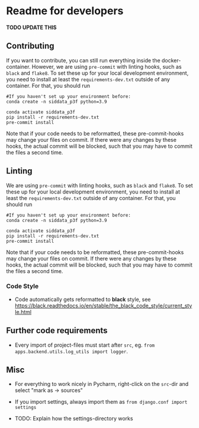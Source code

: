 # Readme for developers

**TODO UPDATE THIS**

## Contributing

If you want to contribute, you can still run everything inside the docker-container. However, we are using `pre-commit` with linting hooks, such as `black` and `flake8`. To set these up for your local development environment, you need to install at least the `requirements-dev.txt` outside of any container. For that, you should run

```
#If you haven't set up your environment before:
conda create -n siddata_p3f python=3.9
```
```
conda activate siddata_p3f
pip install -r requirements-dev.txt
pre-commit install
```
Note that if your code needs to be reformatted, these pre-commit-hooks may change your files on commit. If there were any changes by these hooks, the actual commit will be blocked, such that you may have to commit the files a second time.



## Linting

We are using `pre-commit` with linting hooks, such as `black` and `flake8`. To set these up for your local development environment, you need to install at least the `requirements-dev.txt` outside of any container. For that, you should run

```
#If you haven't set up your environment before:
conda create -n siddata_p3f python=3.9
```
```
conda activate siddata_p3f
pip install -r requirements-dev.txt
pre-commit install
```
Note that if your code needs to be reformatted, these pre-commit-hooks may change your files on commit. If there were any changes by these hooks, the actual commit will be blocked, such that you may have to commit the files a second time.

### Code Style

* Code automatically gets reformatted to **black** style, see https://black.readthedocs.io/en/stable/the_black_code_style/current_style.html


## Further code requirements

* Every import of project-files must start after `src`, eg. `from apps.backend.utils.log_utils import logger`.

## Misc

* For everything to work nicely in Pycharm, right-click on the `src`-dir and select "mark as -> sources"
* If you import settings, always import them as `from django.conf import settings`



* TODO: Explain how the settings-directory works
